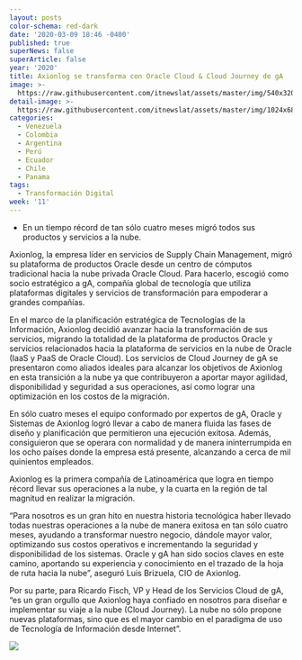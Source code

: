 ```yaml
---
layout: posts
color-schema: red-dark
date: '2020-03-09 18:46 -0400'
published: true
superNews: false
superArticle: false
year: '2020'
title: Axionlog se transforma con Oracle Cloud & Cloud Journey de gA
image: >-
  https://raw.githubusercontent.com/itnewslat/assets/master/img/540x320/Oracle-Cloud-Data-Science-p.jpg
detail-image: >-
  https://raw.githubusercontent.com/itnewslat/assets/master/img/1024x680/Oracle-Cloud-Data-Science-g.jpg
categories:
  - Venezuela
  - Colombia
  - Argentina
  - Perú
  - Ecuador
  - Chile
  - Panama
tags:
  - Transformación Digital
week: '11'
---
```

- En un tiempo récord de tan sólo cuatro meses migró todos sus productos y servicios a la nube.

Axionlog, la empresa líder en servicios de Supply Chain Management, migró su plataforma de productos Oracle desde un centro de cómputos tradicional hacia la nube privada Oracle Cloud. Para hacerlo, escogió como socio estratégico a gA, compañía global de tecnología que utiliza plataformas digitales y servicios de transformación para empoderar a grandes compañías. 

En el marco de la planificación estratégica de Tecnologías de la Información, Axionlog decidió avanzar hacia la transformación de sus servicios, migrando la totalidad de la plataforma de productos Oracle y servicios relacionados hacia la plataforma de servicios en la nube de Oracle (IaaS y PaaS de Oracle Cloud). Los servicios de Cloud Journey de gA se presentaron como aliados ideales para alcanzar los objetivos de Axionlog en esta transición a la nube ya que contribuyeron a aportar mayor agilidad, disponibilidad y seguridad a sus operaciones, así como lograr una optimización en los costos de la migración. 

En sólo cuatro meses el equipo conformado por expertos de gA, Oracle y Sistemas de Axionlog logró llevar a cabo de manera fluida las fases de diseño y planificación que permitieron una ejecución exitosa. Además, consiguieron que se operara con normalidad y de manera ininterrumpida en los ocho países donde la empresa está presente, alcanzando a cerca de mil quinientos empleados. 

Axionlog es la primera compañía de Latinoamérica que logra en tiempo récord llevar sus operaciones a la nube, y la cuarta en la región de tal magnitud en realizar la migración. 

“Para nosotros es un gran hito en nuestra historia tecnológica haber llevado todas nuestras operaciones a la nube de manera exitosa en tan sólo cuatro meses, ayudando a transformar nuestro negocio, dándole mayor valor, optimizando sus costos operativos e incrementando la seguridad y disponibilidad de los sistemas. Oracle y gA han sido socios claves en este camino, aportando su experiencia y conocimiento en el trazado de la hoja de ruta hacia la nube”, aseguró Luis Brizuela, CIO de Axionlog.
 
Por su parte, para Ricardo Fisch, VP y Head de los Servicios Cloud de gA, “es un gran orgullo que Axionlog haya confiado en nosotros para diseñar e implementar su viaje a la nube (Cloud Journey). La nube no sólo propone nuevas plataformas, sino que es el mayor cambio en el paradigma de uso de Tecnología de Información desde Internet”.

<img src="https://tracker.metricool.com/c3po.jpg?hash=56f88a41e39ab42c063cc51676587a04"/>